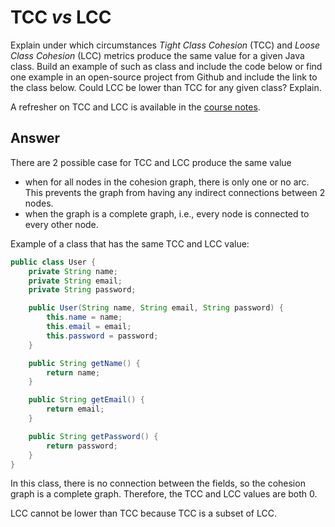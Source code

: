 # TCC *vs* LCC

Explain under which circumstances *Tight Class Cohesion* (TCC) and *Loose Class Cohesion* (LCC) metrics produce the same value for a given Java class. Build an example of such as class and include the code below or find one example in an open-source project from Github and include the link to the class below. Could LCC be lower than TCC for any given class? Explain.

A refresher on TCC and LCC is available in the [course notes](https://oscarlvp.github.io/vandv-classes/#cohesion-graph).

## Answer
There are 2 possible case for TCC and LCC produce the same value
- when for all nodes in the cohesion graph, there is
  only one or no arc. This prevents the graph from having any indirect connections between
  2 nodes.
- when the graph is a complete graph, i.e., every node is connected to every other node.

Example of a class that has the same TCC and LCC value:
```java
public class User {
    private String name;
    private String email;
    private String password;

    public User(String name, String email, String password) {
        this.name = name;
        this.email = email;
        this.password = password;
    }

    public String getName() {
        return name;
    }

    public String getEmail() {
        return email;
    }

    public String getPassword() {
        return password;
    }
}
```
In this class, there is no connection between the fields, so the cohesion graph is a complete graph. Therefore, the TCC and LCC values are both 0.

LCC cannot be lower than TCC because TCC is a subset of LCC.
